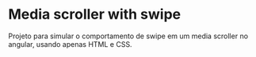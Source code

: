 # Media scroller with swipe

Projeto para simular o comportamento de swipe em um media scroller no angular, usando apenas HTML e CSS.